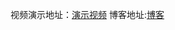 视频演示地址：[演示视频](http://v.youku.com/v_show/id_XMzY0NzI2MzM0MA==.html?spm=a2hzp.8244740.0.0)
博客地址:[博客](https://blog.csdn.net/jc2474223242/article/details/80584980)